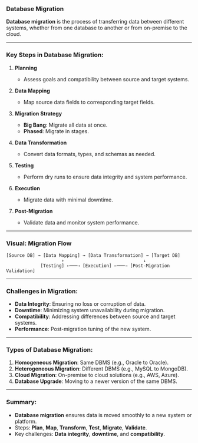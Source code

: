 ### **Database Migration**

**Database migration** is the process of transferring data between different systems, whether from one database to another or from on-premise to the cloud.

---

### **Key Steps in Database Migration**:

1. **Planning**  
   - Assess goals and compatibility between source and target systems.

2. **Data Mapping**  
   - Map source data fields to corresponding target fields.

3. **Migration Strategy**  
   - **Big Bang**: Migrate all data at once.
   - **Phased**: Migrate in stages.

4. **Data Transformation**  
   - Convert data formats, types, and schemas as needed.

5. **Testing**  
   - Perform dry runs to ensure data integrity and system performance.

6. **Execution**  
   - Migrate data with minimal downtime.

7. **Post-Migration**  
   - Validate data and monitor system performance.

---

### **Visual: Migration Flow**

```
[Source DB] → [Data Mapping] → [Data Transformation] → [Target DB]
                     ↑                              ↓
             [Testing] ←───→ [Execution] ←───→ [Post-Migration Validation]
```

---

### **Challenges in Migration**:

- **Data Integrity**: Ensuring no loss or corruption of data.
- **Downtime**: Minimizing system unavailability during migration.
- **Compatibility**: Addressing differences between source and target systems.
- **Performance**: Post-migration tuning of the new system.

---

### **Types of Database Migration**:

1. **Homogeneous Migration**: Same DBMS (e.g., Oracle to Oracle).
2. **Heterogeneous Migration**: Different DBMS (e.g., MySQL to MongoDB).
3. **Cloud Migration**: On-premise to cloud solutions (e.g., AWS, Azure).
4. **Database Upgrade**: Moving to a newer version of the same DBMS.

---

### **Summary**:

- **Database migration** ensures data is moved smoothly to a new system or platform.
- Steps: **Plan**, **Map**, **Transform**, **Test**, **Migrate**, **Validate**.
- Key challenges: **Data integrity**, **downtime**, and **compatibility**.
